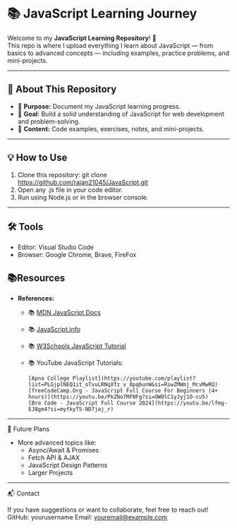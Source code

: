 # 📚 JavaScript Learning Journey

Welcome to my **JavaScript Learning Repository**! 🚀  
This repo is where I upload everything I learn about JavaScript — from basics to advanced concepts — including examples, practice problems, and mini-projects.

---

## 📌 About This Repository
- 📝 **Purpose:** Document my JavaScript learning progress.
- 🎯 **Goal:** Build a solid understanding of JavaScript for web development and problem-solving.
- 📂 **Content:** Code examples, exercises, notes, and mini-projects.

---

## 💡 How to Use
1.	Clone this repository:
    git clone https://github.com/rajan21045/JavaScript.git
2.	Open any .js file in your code editor.
3.	Run using Node.js or in the browser console.

---

## 🛠 Tools 
- Editor: Visual Studio Code
- Browser: Google Chrome, Brave, FireFox

## 📚Resources
- **References:**  
  - 📚 [MDN JavaScript Docs](https://developer.mozilla.org/en-US/docs/Web/JavaScript)  
  - 📚 [JavaScript.info](https://javascript.info/)  
  - 📚 [W3Schools JavaScript Tutorial](https://www.w3schools.com/js/)  
  - 📚 YouTube JavaScript Tutorials:

        [Apna College Playlist](https://youtube.com/playlist?list=PLGjplNEQ1it_oTvuLRNqXfz_v_0pq6unW&si=RswZMWmj_McvMwRQ)
        [freeCodeCamp.Org - JavaScript Full Course For Beginners (4+ hours)](https://youtu.be/PkZNo7MFNFg?si=OWOlC1yJyj1O-cu5)
        [Bro Code - JavaScript Full Course 2024](https://youtu.be/lfmg-EJ8gm4?si=myfkyT5-ND7jaj_r)
---

🚀 Future Plans
- More advanced topics like:
    - Async/Await & Promises
    - Fetch API & AJAX
    - JavaScript Design Patterns
    - Larger Projects

---

📬 Contact

If you have suggestions or want to collaborate, feel free to reach out!
GitHub: yourusername
Email: youremail@example.com





